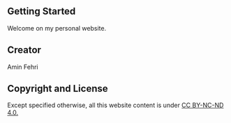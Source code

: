 ## Getting Started

Welcome on my personal website.

## Creator

Amin Fehri

## Copyright and License

Except specified otherwise, all this website content is under <a href="https://creativecommons.org/licenses/by-nc-nd/4.0/">CC BY-NC-ND 4.0.